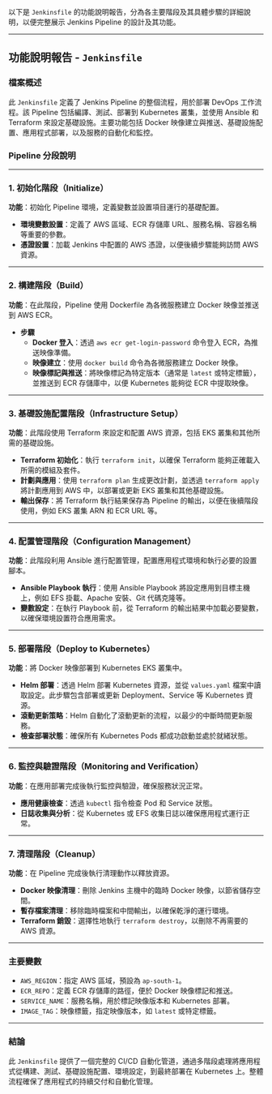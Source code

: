 以下是 `Jenkinsfile` 的功能說明報告，分為各主要階段及其具體步驟的詳細說明，以便完整展示 Jenkins Pipeline 的設計及其功能。

---

## 功能說明報告 - `Jenkinsfile`

### 檔案概述
此 `Jenkinsfile` 定義了 Jenkins Pipeline 的整個流程，用於部署 DevOps 工作流程。該 Pipeline 包括編譯、測試、部署到 Kubernetes 叢集，並使用 Ansible 和 Terraform 來設定基礎設施。主要功能包括 Docker 映像建立與推送、基礎設施配置、應用程式部署，以及服務的自動化和監控。

### Pipeline 分段說明

---

### 1. **初始化階段（Initialize）**
**功能**：初始化 Pipeline 環境，定義變數並設置項目運行的基礎配置。

- **環境變數設置**：定義了 AWS 區域、ECR 存儲庫 URL、服務名稱、容器名稱等重要的參數。
- **憑證設置**：加載 Jenkins 中配置的 AWS 憑證，以便後續步驟能夠訪問 AWS 資源。

---

### 2. **構建階段（Build）**
**功能**：在此階段，Pipeline 使用 Dockerfile 為各微服務建立 Docker 映像並推送到 AWS ECR。

- **步驟**
  - **Docker 登入**：透過 `aws ecr get-login-password` 命令登入 ECR，為推送映像準備。
  - **映像建立**：使用 `docker build` 命令為各微服務建立 Docker 映像。
  - **映像標記與推送**：將映像標記為特定版本（通常是 `latest` 或特定標籤），並推送到 ECR 存儲庫中，以便 Kubernetes 能夠從 ECR 中提取映像。

---

### 3. **基礎設施配置階段（Infrastructure Setup）**
**功能**：此階段使用 Terraform 來設定和配置 AWS 資源，包括 EKS 叢集和其他所需的基礎設施。

- **Terraform 初始化**：執行 `terraform init`，以確保 Terraform 能夠正確載入所需的模組及套件。
- **計劃與應用**：使用 `terraform plan` 生成更改計劃，並透過 `terraform apply` 將計劃應用到 AWS 中，以部署或更新 EKS 叢集和其他基礎設施。
- **輸出保存**：將 Terraform 執行結果保存為 Pipeline 的輸出，以便在後續階段使用，例如 EKS 叢集 ARN 和 ECR URL 等。

---

### 4. **配置管理階段（Configuration Management）**
**功能**：此階段利用 Ansible 進行配置管理，配置應用程式環境和執行必要的設置腳本。

- **Ansible Playbook 執行**：使用 Ansible Playbook 將設定應用到目標主機上，例如 EFS 掛載、Apache 安裝、Git 代碼克隆等。
- **變數設定**：在執行 Playbook 前，從 Terraform 的輸出結果中加載必要變數，以確保環境設置符合應用需求。

---

### 5. **部署階段（Deploy to Kubernetes）**
**功能**：將 Docker 映像部署到 Kubernetes EKS 叢集中。

- **Helm 部署**：透過 Helm 部署 Kubernetes 資源，並從 `values.yaml` 檔案中讀取設定。此步驟包含部署或更新 Deployment、Service 等 Kubernetes 資源。
- **滾動更新策略**：Helm 自動化了滾動更新的流程，以最少的中斷時間更新服務。
- **檢查部署狀態**：確保所有 Kubernetes Pods 都成功啟動並處於就緒狀態。

---

### 6. **監控與驗證階段（Monitoring and Verification）**
**功能**：在應用部署完成後執行監控與驗證，確保服務狀況正常。

- **應用健康檢查**：透過 `kubectl` 指令檢查 Pod 和 Service 狀態。
- **日誌收集與分析**：從 Kubernetes 或 EFS 收集日誌以確保應用程式運行正常。

---

### 7. **清理階段（Cleanup）**
**功能**：在 Pipeline 完成後執行清理動作以釋放資源。

- **Docker 映像清理**：刪除 Jenkins 主機中的臨時 Docker 映像，以節省儲存空間。
- **暫存檔案清理**：移除臨時檔案和中間輸出，以確保乾淨的運行環境。
- **Terraform 銷毀**：選擇性地執行 `terraform destroy`，以刪除不再需要的 AWS 資源。

---

### 主要變數

- `AWS_REGION`：指定 AWS 區域，預設為 `ap-south-1`。
- `ECR_REPO`：定義 ECR 存儲庫的路徑，便於 Docker 映像標記和推送。
- `SERVICE_NAME`：服務名稱，用於標記映像版本和 Kubernetes 部署。
- `IMAGE_TAG`：映像標籤，指定映像版本，如 `latest` 或特定標籤。

---

### 結論

此 `Jenkinsfile` 提供了一個完整的 CI/CD 自動化管道，通過多階段處理將應用程式從構建、測試、基礎設施配置、環境設定，到最終部署在 Kubernetes 上。整體流程確保了應用程式的持續交付和自動化管理。